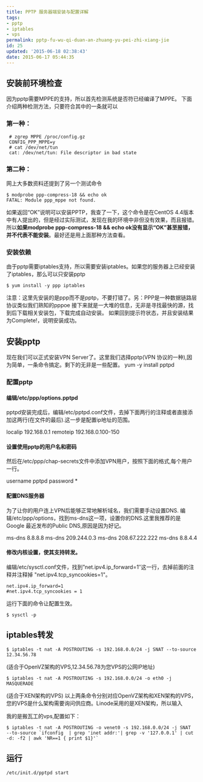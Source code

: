 ```yaml
---
title: PPTP 服务器端安装与配置详解
tags: 
- pptp 
- iptables 
- vps
permalink: pptp-fu-wu-qi-duan-an-zhuang-yu-pei-zhi-xiang-jie
id: 25
updated: '2015-06-18 02:38:43'
date: 2015-06-17 05:44:35
---
```


## 安装前环境检查
因为pptp需要MPPE的支持，所以首先检测系统是否符已经编译了MPPE。
下面介绍两种检测方法，只要符合其中的一条就可以

### 第一种：

     # zgrep MPPE /proc/config.gz
     CONFIG_PPP_MPPE=y
     # cat /dev/net/tun
     cat: /dev/net/tun: File descriptor in bad state

### 第二种：
网上大多数资料还提到了另一个测试命令

    $ modprobe ppp-compress-18 && echo ok
    FATAL: Module ppp_mppe not found. 
如果返回“OK”说明可以安装PPTP，我查了一下，这个命令是在CentOS 4.4版本中有人提出的，但是经过实际测试，发现在我的环境中非但没有效果，而且报错。
所以**如果modprobe ppp-compress-18 && echo ok没有显示“OK”甚至报错，并不代表不能安装**。最好还是用上面那种方法查看。

### 安装依赖
由于pptp需要iptables支持，所以需要安装iptables。如果您的服务器上已经安装了iptables，那么可以只安装pptp

    $ yum install -y ppp iptables
注意：这里先安装的是ppp而不是pptp，不要打错了。另：PPP是一种数据链路层协议类似我们熟知的pppoe
接下来就是一大堆的信息，无非是寻找最快的源，找到后下载相关安装包，下载完成自动安装。
如果回到提示符状态，并且安装结果为Complete!，说明安装成功。


## 安装pptp
现在我们可以正式安装VPN Server了。这里我们选择pptp(VPN 协议的一种),因为简单，一条命令搞定。剩下的无非是一些配置。
    yum -y install pptpd

### 配置pptp

#### 编辑/etc/ppp/options.pptpd
pptpd安装完成后，编辑/etc/pptpd.conf文件，去掉下面两行的注释或者直接添加这两行(在文件的最后).这一步是配置ip地址的范围。

localip 192.168.0.1
remoteip 192.168.0.100-150
#### 设置使用pptp的用户名和密码
然后在/etc/ppp/chap-secrets文件中添加VPN用户，按照下面的格式,每个用户一行。

username pptpd password *

#### 配置DNS服务器
为了让你的用户连上VPN后能够正常地解析域名，我们需要手动设置DNS. 编辑/etc/ppp/options，找到ms-dns这一项，设置你的DNS.这里我推荐的是Google 最近发布的Public DNS,原因是因为好记。

ms-dns 8.8.8.8
ms-dns 209.244.0.3
ms-dns 208.67.222.222
ms-dns 8.8.4.4

#### 修改内核设置，使其支持转发。
编辑/etc/sysctl.conf文件，找到”net.ipv4.ip_forward=1″这一行，去掉前面的注释并注释掉 "net.ipv4.tcp_syncookies=1"。

    net.ipv4.ip_forward=1
    #net.ipv4.tcp_syncookies = 1
运行下面的命令让配置生效。

    $ sysctl -p


## iptables转发

    $ iptables -t nat -A POSTROUTING -s 192.168.0.0/24 -j SNAT --to-source 12.34.56.78
(适合于OpenVZ架构的VPS,12.34.56.78为您VPS的公网IP地址)
     
    $ iptables -t nat -A POSTROUTING -s 192.168.0.0/24 -o eth0 -j MASQUERADE
(适合于XEN架构的VPS)
以上两条命令分别对应OpenVZ架构和XEN架构的VPS，您的VPS是什么架构需要询问供应商。Linode采用的是XEN架构，所以输入

我的是搬瓦工的vps,配置如下：

    $ iptables -t nat -A POSTROUTING -o venet0 -s 192.168.0.0/24 -j SNAT  --to-source `ifconfig  | grep 'inet addr:'| grep -v '127.0.0.1' | cut -d: -f2 | awk 'NR==1 { print $1}'`

## 运行

```
/etc/init.d/pptpd start
```
